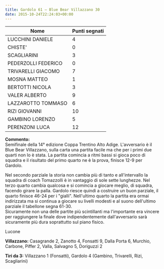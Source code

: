 ```yaml
---
title: Gardolo 61 – Blue Bear Villazzano 30
date: 2015-10-24T22:24:03+00:00
---
```

| **Nome** | **Punti segnati** |
| -------- | ----------------- |
| LUCCHINI DANIELE | 4 |
| CHISTE' | 0 |
| SCAGLIARINI | 3 |
| PEDERZOLLI FEDERICO | 0 |
| TRIVARELLI GIACOMO | 7 |
| MOSNA MATTEO | 1 |
| BERTOTTI NICOLA | 3 |
| VALER ALBERTO | 9 |
| LAZZAROTTO TOMMASO | 6 |
| RIZI GIOVANNI | 10 |
| GAMBINO LORENZO | 5 |
| PERENZONI LUCA | 12 |

**Commento:**  
Semifinale della 14° edizione Coppa Trentino Alto Adige. L'avversario è il Blue Bear Villazzano, sulla carta una partita facile ma che per i primi due quarti non lo è stata. La partita comincia a ritmi bassi si gioca poco di squadra e il risultato del primo quarto ne è la prova, finisce 12-9 per Gardolo.

Nel secondo parziale la storia non cambia più di tanto e all'intervallo la squadra di coach Tomazzolli è in vantaggio di sole sette lunghezze. Nel terzo quarto cambia qualcosa e si comincia a giocare meglio, di squadra, facendo girare la palla. Gardolo riesce quindi a costruire un buon parziale, il quarto finisce 46-24 per i "gialli". Nell'ultimo quarto la partita era ormai indirizzata ma si continua a giocare su livelli modesti e al suono dell'ultimo parziale il tabellone segna 61-30.  
Sicuramente non una delle partite più scintillanti ma l'importante era vincere per raggiungere la finale dove indipendentemente dall'avversario sarà sicuramente più dura soprattutto sul piano fisico.

Lucone

**Villazzano:** Casagrande 2, Zanotto 4, Fonsatti 9, Dalla Porta 6, Murchio, Carbone, Piffer 2, Valla, Salvagno 5, Doriguzzi 2

**Tiri da 3:** Villazzano 1 (Fonsatti), Gardolo 4 (Gambino, Trivarelli, Rizi, Scagliarini)